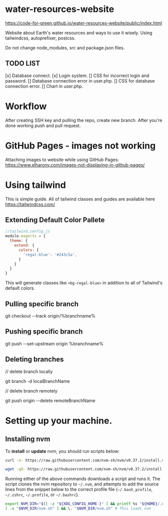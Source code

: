 # water-resources-website
https://code-for-green.github.io/water-resources-website/public/index.html

Website about Earth's water resources and ways to use it wisely. Using tailwindcss, autoprefixer, postcss.

Do not change node_modules, src and package.json files.

## TODO LIST
[x] Database connect.
[x] Login system.
[] CSS for incorrect login and password.
[] Database connection error in user.php.
[] CSS for database connection error.
[] Chart in user.php.

# Workflow

After creating SSH key and pulling the repo, create new branch. After you're done working push and pull request.

# GitHub Pages - images not working
Attaching images to website while using GitHub Pages: https://www.elharony.com/images-not-displaying-in-github-pages/

# Using tailwind 
This is simple guide. All of tailwind classes and guides are available here https://tailwindcss.com/

## Extending Default Color Pallete

```javascript
//tailwind.config.js
module.exports = {
  theme: {
    extend: {
      colors: {
        'regal-blue': '#243c5a',
      }
    }
  }
}
```
This will generate classes like `<bg-regal-blue>` in addition to all of Tailwind's default colors.

## Pulling specific branch

git checkout --track origin/%branchname%

## Pushing specific branch

git push --set-upstream origin %branchname%

## Deleting branches
// delete branch locally

git branch -d localBranchName

// delete branch remotely

git push origin --delete remoteBranchName

# Setting up your machine.

## Installing nvm

To **install** or **update** nvm, you should run scripts below:
```sh
curl -o- https://raw.githubusercontent.com/nvm-sh/nvm/v0.37.2/install.sh | bash
```
```sh
wget -qO- https://raw.githubusercontent.com/nvm-sh/nvm/v0.37.2/install.sh | bash
```

Running either of the above commands downloads a script and runs it. The script clones the nvm repository to `~/.nvm`, and attempts to add the source lines from the snippet below to the correct profile file (`~/.bash_profile`, `~/.zshrc`, `~/.profile`, or `~/.bashrc`).

<a id="profile_snippet"></a>
```sh
export NVM_DIR="$([ -z "${XDG_CONFIG_HOME-}" ] && printf %s "${HOME}/.nvm" || printf %s "${XDG_CONFIG_HOME}/nvm")"
[ -s "$NVM_DIR/nvm.sh" ] && \. "$NVM_DIR/nvm.sh" # This loads nvm
```
